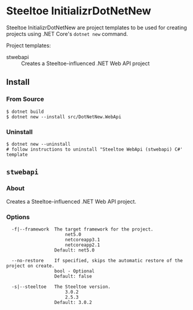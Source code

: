 # Steeltoe InitializrDotNetNew

Steeltoe InitializrDotNetNew are project templates to be used for creating projects using .NET Core's `dotnet new`
command.

Project templates:
<dl>
  <dt>stwebapi</dt>
  <dd>Creates a Steeltoe-influenced .NET Web API project</dd>
</dl>

## Install

### From Source

```
$ dotnet build
$ dotnet new --install src/DotNetNew.WebApi
```

### Uninstall

```
$ dotnet new --uninstall
# follow instructions to uninstall "Steeltoe WebApi (stwebapi) C#' template
```


## `stwebapi`

### About

Creates a Steeltoe-influenced .NET Web API project.

### Options

```
  -f|--framework  The target framework for the project.
                      net5.0
                      netcoreapp3.1
                      netcoreapp2.1
                  Default: net5.0

  --no-restore    If specified, skips the automatic restore of the project on create.
                  bool - Optional
                  Default: false

  -s|--steeltoe   The Steeltoe version.
                      3.0.2
                      2.5.3
                  Default: 3.0.2
```


